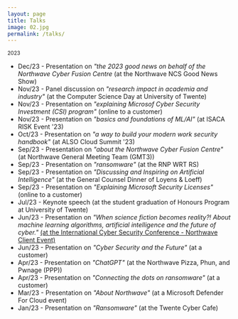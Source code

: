 ```yaml
---
layout: page
title: Talks
image: 02.jpg
permalink: /talks/
---
```


<small>2023</small>
- Dec/23 - Presentation on *"the 2023 good news on behalf of the Northwave Cyber Fusion Centre* (at the Northwave NCS Good News Show)
- Nov/23 - Panel discussion on *"research impact in academia and industry"* (at the Computer Science Day at University of Twente)
- Nov/23 - Presentation on *"explaining Microsof Cyber Security Investment (CSI) program"* (online to a customer)
- Nov/23 - Presentation on *"basics and foundations of ML/AI"* (at ISACA RISK Event '23)
- Oct/23 - Presentation on *"a way to build your modern work security handbook"* (at ALSO Cloud Summit '23)
- Sep/23 - Presentation on *"about the Northwave Cyber Fusion Centre"* (at Northwave General Meeting Team (GMT3))
- Sep/23 - Presentation on *"ransomware"* (at the RNP WRT RS)
- Sep/23 - Presentation on *"Discussing and Inspiring on Artificial Intelligence"* (at the General Counsel Dinner of Loyens & Loeff)
- Sep/23 - Presentation on *"Explaining Microsoft Security Licenses"* (online to a customer)
- Jul/23 - Keynote speech  (at the student graduation of Honours Program at University of Twente)
- Jun/23 - Presentation on *"When science fiction becomes reality?! About machine learning algorithms, artificial intelligence and the future of cyber."* [(at the International Cyber Security Conference - Northwave Client Event)](https://northwave-cybersecurity.com/northwave-knowledge-network-agenda)
- Jun/23 - Presentation on *"Cyber Security and the Future"* (at a customer)
- Apr/23 - Presentation on *"ChatGPT"* (at the Northwave Pizza, Phun, and Pwnage (PPP))
- Apr/23 - Presentation on *"Connecting the dots on ransomware"* (at a customer)
- Mar/23 - Presentation on *"About Northwave"* (at a Microsoft Defender For Cloud event)
- Jan/23 - Presentation on *"Ransomware"* (at the Twente Cyber Cafe)
